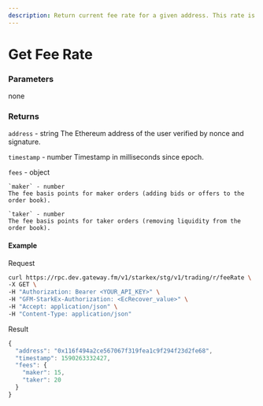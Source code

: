 ```yaml
---
description: Return current fee rate for a given address. This rate is dependent on the trading volume of the user.
---
```

# Get Fee Rate

### **Parameters**

none

### **Returns**
`address` - string
The Ethereum address of the user verified by nonce and signature.

`timestamp` - number
Timestamp in milliseconds since epoch.

`fees` - object

    `maker` - number
    The fee basis points for maker orders (adding bids or offers to the order book).

    `taker` - number
    The fee basis points for taker orders (removing liquidity from the order book).

#### **Example**

Request

```bash
curl https://rpc.dev.gateway.fm/v1/starkex/stg/v1/trading/r/feeRate \
-X GET \
-H "Authorization: Bearer <YOUR_API_KEY>" \
-H "GFM-StarkEx-Authorization: <EcRecover_value>" \
-H "Accept: application/json" \
-H "Content-Type: application/json" 
```


Result

```javascript
{
  "address": "0x116f494a2ce567067f319fea1c9f294f23d2fe68",
  "timestamp": 1590263332427,
  "fees": {
    "maker": 15,
    "taker": 20
  }
}
```